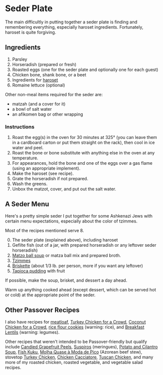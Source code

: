 # Seder Plate

The main difficultly in putting together a seder plate is finding and remembering everything, especially haroset ingredients.  Fortunately, haroset is quite forgiving.

## Ingredients

1. Parsley 
2. Horseradish (prepared or fresh)
3. Roasted eggs (one for the seder plate and optionally one for each guest)
4. Chicken bone, shank bone, or a beet
5. Ingredients for [haroset](../sweets/haroset.md)
6. Romaine lettuce (optional)

Other non-meal items required for the seder are:

* matzah (and a cover for it)
* a bowl of salt water
* an afikomen bag or other wrapping

### Instructions

1. Roast the egg(s) in the oven for 30 minutes at 325° (you can leave them in a cardboard carton or put them straight on the rack), then cool in ice water and peel.
2. Roast the bone or bone substitute with anything else in the oven at any temperature.
3. For appearances, hold the bone and one of the eggs over a gas flame (using an appropriate implement).
4. Make the haroset (see recipe).
5. Grate the horseradish if not prepared.
6. Wash the greens.
7. Unbox the matzot, cover, and put out the salt water.

## A Seder Menu

Here's a pretty simple seder I put together for some Ashkenazi Jews with certain menu expectations, especially about the color of tzimmes.

Most of the recipes mentioned serve 8.

0. The seder plate (explained above), including haroset
1. Gefilte fish (out of a jar, with prepared horseradish or any leftover seder horseradish)
2. [Matzo ball soup](../soup/matzaball.md) or matza ball mix and prepared broth.
2. [Tzimmes](../vegetables/tzimmes.md)
3. [Briskette](../meat/briskette.md) (about 1/3 lb. per person, more if you want any leftover)
4. [Tapioca pudding](../sweets/tapioca.md) with fruit

If possible, make the soup, brisket, and dessert a day ahead.

Warm up anything cooked ahead (except dessert, which can be served hot or cold) at the appropriate point of the seder.

## Other Passover Recipes

I also have recipes for [meatloaf](../meat/meatloaf.md), [Turkey Chicken for a Crowd](../poultry/bakedTurkeyChicken.md), [Coconut Chicken for a Crowd](../poultry/bakedCoconutChicken.md), [rice flour cookies](../cookies/riceFlour.md) (warning: rice), and [Breakfast Lentils](../vegetables/breakfastLentils.md) (warning: legumes).

Other recipes that weren't intended to be Passover-friendly but qualify include [Candied Grapefruit Peels](../sweets/grapefruitPeels.md), [Suspiros](../cookies/suspiros.md) (meringues), [Potato and Cilantro Soup](../soup/cilantro.md), [Fish Kuku](../fish/kuku.md), [Molha Quase à Moda de Pico](../meat/molha.md) (Azorean beef stew), stovetop [Turkey Chicken](../poultry/turkeyChicken.md), [Chicken Cacciatore](../poultry/cacciatore.md), [Tuscan Chicken](../poultry/tuscanChicken.md), and many more of my roasted chicken, roasted vegetable, and vegetable salad recipes.
